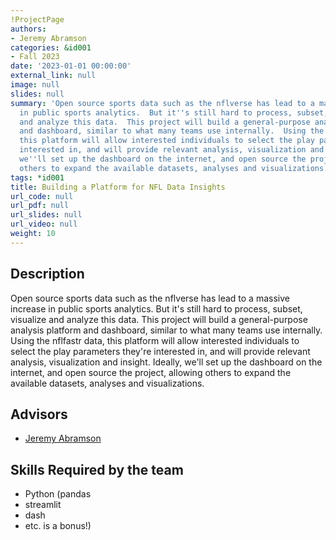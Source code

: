 ```yaml
---
!ProjectPage
authors:
- Jeremy Abramson
categories: &id001
- Fall 2023
date: '2023-01-01 00:00:00'
external_link: null
image: null
slides: null
summary: 'Open source sports data such as the nflverse has lead to a massive increase
  in public sports analytics.  But it''s still hard to process, subset, visualize
  and analyze this data.  This project will build a general-purpose analysis platform
  and dashboard, similar to what many teams use internally.  Using the nflfastr data,
  this platform will allow interested individuals to select the play parameters they''re
  interested in, and will provide relevant analysis, visualization and insight.  Ideally,
  we''ll set up the dashboard on the internet, and open source the project, allowing
  others to expand the available datasets, analyses and visualizations.  '
tags: *id001
title: Building a Platform for NFL Data Insights
url_code: null
url_pdf: null
url_slides: null
url_video: null
weight: 10
---
```

## Description

Open source sports data such as the nflverse has lead to a massive increase in public sports analytics.  But it&#39;s still hard to process, subset, visualize and analyze this data.  This project will build a general-purpose analysis platform and dashboard, similar to what many teams use internally.  Using the nflfastr data, this platform will allow interested individuals to select the play parameters they&#39;re interested in, and will provide relevant analysis, visualization and insight.  Ideally, we&#39;ll set up the dashboard on the internet, and open source the project, allowing others to expand the available datasets, analyses and visualizations.  




## Advisors

* [Jeremy Abramson](../../../author/jeremy-abramson)

## Skills Required by the team


* Python (pandas
* streamlit
* dash
* etc. is a bonus!)